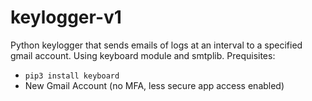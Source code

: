 # keylogger-v1
Python keylogger that sends emails of logs at an interval to a specified gmail account. Using keyboard module and smtplib. 
Prequisites:
- `pip3 install keyboard`
- New Gmail Account (no MFA, less secure app access enabled)
